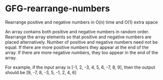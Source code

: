 # GFG-rearrange-numbers

Rearrange positive and negative numbers in O(n) time and O(1) extra space


An array contains both positive and negative numbers in random order. Rearrange the array elements so that positive and negative numbers are placed alternatively. Number of positive and negative numbers need not be equal. If there are more positive numbers they appear at the end of the array. If there are more negative numbers, they too appear in the end of the array.

For example, if the input array is [-1, 2, -3, 4, 5, 6, -7, 8, 9], then the output should be [9, -7, 8, -3, 5, -1, 2, 4, 6]
